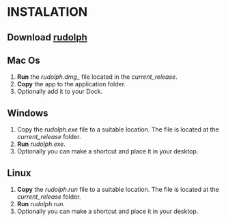 INSTALATION
===========
## __Download__ [rudolph](http://github.com/dscape/rudolph/zipball/master)

Mac Os
------
1. __Run__ the _rudolph.dmg__ file located in the *current_release*.
2. __Copy__ the app to the application folder.
3. Optionally add it to your Dock.

Windows
-------
1. Copy the _rudolph.exe_ file to a suitable location. The file is located at the *current_release* folder.
2. __Run__ _rudolph.exe_.
3. Optionally you can make a shortcut and place it in your desktop.

Linux
-----
1. __Copy__ the _rudolph.run_ file to a suitable location. The file is located at the *current_release* folder.
2. __Run__ _rudolph.run_.
3. Optionally you can make a shortcut and place it in your desktop.
